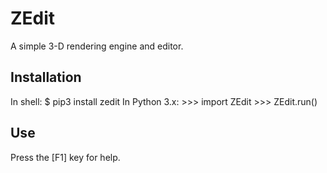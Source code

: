 # ZEdit
A simple 3-D rendering engine and editor.

## Installation
In shell:
	$ pip3 install zedit
In Python 3.x:
	>>> import ZEdit
	>>> ZEdit.run()

## Use
Press the [F1] key for help.
